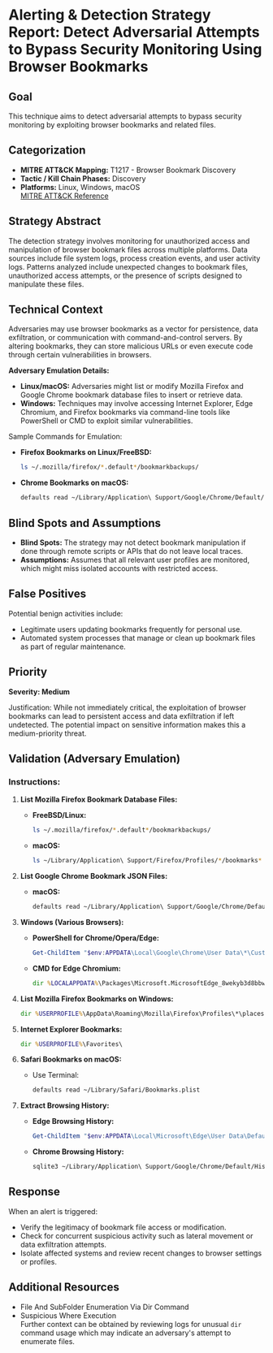 # Alerting & Detection Strategy Report: Detect Adversarial Attempts to Bypass Security Monitoring Using Browser Bookmarks

## **Goal**
This technique aims to detect adversarial attempts to bypass security monitoring by exploiting browser bookmarks and related files.

## **Categorization**
- **MITRE ATT&CK Mapping:** T1217 - Browser Bookmark Discovery
- **Tactic / Kill Chain Phases:** Discovery
- **Platforms:** Linux, Windows, macOS  
  [MITRE ATT&CK Reference](https://attack.mitre.org/techniques/T1217)

## **Strategy Abstract**
The detection strategy involves monitoring for unauthorized access and manipulation of browser bookmark files across multiple platforms. Data sources include file system logs, process creation events, and user activity logs. Patterns analyzed include unexpected changes to bookmark files, unauthorized access attempts, or the presence of scripts designed to manipulate these files.

## **Technical Context**
Adversaries may use browser bookmarks as a vector for persistence, data exfiltration, or communication with command-and-control servers. By altering bookmarks, they can store malicious URLs or even execute code through certain vulnerabilities in browsers.

**Adversary Emulation Details:**

- **Linux/macOS:** Adversaries might list or modify Mozilla Firefox and Google Chrome bookmark database files to insert or retrieve data.
- **Windows:** Techniques may involve accessing Internet Explorer, Edge Chromium, and Firefox bookmarks via command-line tools like PowerShell or CMD to exploit similar vulnerabilities.

Sample Commands for Emulation:
- **Firefox Bookmarks on Linux/FreeBSD:**
  ```bash
  ls ~/.mozilla/firefox/*.default*/bookmarkbackups/
  ```
- **Chrome Bookmarks on macOS:**
  ```bash
  defaults read ~/Library/Application\ Support/Google/Chrome/Default/Bookmarks
  ```

## **Blind Spots and Assumptions**
- **Blind Spots:** The strategy may not detect bookmark manipulation if done through remote scripts or APIs that do not leave local traces.
- **Assumptions:** Assumes that all relevant user profiles are monitored, which might miss isolated accounts with restricted access.

## **False Positives**
Potential benign activities include:
- Legitimate users updating bookmarks frequently for personal use.
- Automated system processes that manage or clean up bookmark files as part of regular maintenance.

## **Priority**
**Severity: Medium**

Justification: While not immediately critical, the exploitation of browser bookmarks can lead to persistent access and data exfiltration if left undetected. The potential impact on sensitive information makes this a medium-priority threat.

## **Validation (Adversary Emulation)**
### Instructions:
1. **List Mozilla Firefox Bookmark Database Files:**
   - **FreeBSD/Linux:** 
     ```bash
     ls ~/.mozilla/firefox/*.default*/bookmarkbackups/
     ```
   - **macOS:**
     ```bash
     ls ~/Library/Application\ Support/Firefox/Profiles/*/bookmarks*
     ```

2. **List Google Chrome Bookmark JSON Files:**
   - **macOS:**
     ```bash
     defaults read ~/Library/Application\ Support/Google/Chrome/Default/Bookmarks
     ```

3. **Windows (Various Browsers):**
   - **PowerShell for Chrome/Opera/Edge:**
     ```powershell
     Get-ChildItem "$env:APPDATA\Local\Google\Chrome\User Data\*\Custom Tabs Session" -Recurse
     ```
   - **CMD for Edge Chromium:**
     ```cmd
     dir %LOCALAPPDATA%\Packages\Microsoft.MicrosoftEdge_8wekyb3d8bbwe\AC\MicrosoftEdge\Cache\
     ```

4. **List Mozilla Firefox Bookmarks on Windows:**
   ```cmd
   dir %USERPROFILE%\AppData\Roaming\Mozilla\Firefox\Profiles\*\places.sqlite
   ```

5. **Internet Explorer Bookmarks:**
   ```cmd
   dir %USERPROFILE%\Favorites\
   ```

6. **Safari Bookmarks on macOS:**
   - Use Terminal:
     ```bash
     defaults read ~/Library/Safari/Bookmarks.plist
     ```

7. **Extract Browsing History:**
   - **Edge Browsing History:**
     ```powershell
     Get-ChildItem "$env:APPDATA\Local\Microsoft\Edge\User Data\Default\History" -Recurse
     ```
   - **Chrome Browsing History:**
     ```bash
     sqlite3 ~/Library/Application\ Support/Google/Chrome/Default/History "SELECT * FROM urls;"
     ```

## **Response**
When an alert is triggered:
- Verify the legitimacy of bookmark file access or modification.
- Check for concurrent suspicious activity such as lateral movement or data exfiltration attempts.
- Isolate affected systems and review recent changes to browser settings or profiles.

## **Additional Resources**
- File And SubFolder Enumeration Via Dir Command
- Suspicious Where Execution  
  Further context can be obtained by reviewing logs for unusual `dir` command usage which may indicate an adversary's attempt to enumerate files.